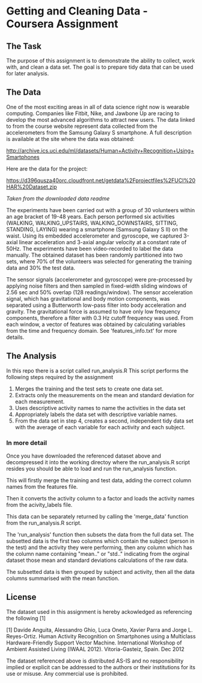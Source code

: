 # Getting and Cleaning Data - Coursera Assignment

## The Task
The purpose of this assignment is to demonstrate the ability to collect, work with, and clean a data set.
The goal is to prepare tidy data that can be used for later analysis.

## The Data

One of the most exciting areas in all of data science right now is wearable computing.
Companies like Fitbit, Nike, and Jawbone Up are racing to develop the most advanced algorithms to attract new users. 
The data linked to from the course website represent data collected from the accelerometers from the Samsung Galaxy S smartphone. 
A full description is available at the site where the data was obtained:

http://archive.ics.uci.edu/ml/datasets/Human+Activity+Recognition+Using+Smartphones

Here are the data for the project:

https://d396qusza40orc.cloudfront.net/getdata%2Fprojectfiles%2FUCI%20HAR%20Dataset.zip

*Taken from the downloaded data readme*

The experiments have been carried out with a group of 30 volunteers within an age bracket of 19-48 years. Each person performed six activities (WALKING, WALKING_UPSTAIRS, WALKING_DOWNSTAIRS, SITTING, STANDING, LAYING) wearing a smartphone (Samsung Galaxy S II) on the waist. Using its embedded accelerometer and gyroscope, we captured 3-axial linear acceleration and 3-axial angular velocity at a constant rate of 50Hz. The experiments have been video-recorded to label the data manually. The obtained dataset has been randomly partitioned into two sets, where 70% of the volunteers was selected for generating the training data and 30% the test data. 

The sensor signals (accelerometer and gyroscope) were pre-processed by applying noise filters and then sampled in fixed-width sliding windows of 2.56 sec and 50% overlap (128 readings/window). The sensor acceleration signal, which has gravitational and body motion components, was separated using a Butterworth low-pass filter into body acceleration and gravity. The gravitational force is assumed to have only low frequency components, therefore a filter with 0.3 Hz cutoff frequency was used. From each window, a vector of features was obtained by calculating variables from the time and frequency domain. See 'features_info.txt' for more details. 

## The Analysis
In this repo there is a script called run_analysis.R
This script performs the following steps required by the assignment

1. Merges the training and the test sets to create one data set.
2. Extracts only the measurements on the mean and standard deviation for each measurement. 
3. Uses descriptive activity names to name the activities in the data set
4. Appropriately labels the data set with descriptive variable names. 
5. From the data set in step 4, creates a second, independent tidy data set with the average of each variable for each activity and each subject.

### In more detail

Once you have downloaded the referenced dataset above and decompressed it into the working directoy where the run_analysis.R script resides you should be able to load and run the run_analysis function.

This will firstly merge the training and test data, adding the correct column names from the features file.

Then it converts the activity column to a factor and loads the activity names from the acivity_labels file.

This data can be separately returned by calling the 'merge_data' function from the run_analysis.R script.

The 'run_analysis' function then subsets the data from the full data set.
The subsetted data is the first two columns which contain the subject (person in the test) and the activity they were performing, then any column which has the column name containing "mean.." or "std.." indicating from the orginal dataset those mean and standard deviations calculations of the raw data.

The subsetted data is then grouped by subject and activity, then all the data columns summarised with the mean function.

## License
The dataset used in this assignment is hereby ackowledged as referencing the following [1]

[1] Davide Anguita, Alessandro Ghio, Luca Oneto, Xavier Parra and Jorge L. Reyes-Ortiz. Human Activity Recognition on Smartphones using a Multiclass Hardware-Friendly Support Vector Machine. International Workshop of Ambient Assisted Living (IWAAL 2012). Vitoria-Gasteiz, Spain. Dec 2012

The dataset referenced above is distributed AS-IS and no responsibility implied or explicit can be addressed to the authors or their institutions for its use or misuse. Any commercial use is prohibited.
